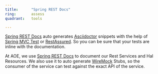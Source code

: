 ```yaml
---
title:      "Spring REST Docs"
ring:       assess
quadrant:   tools

---
```

[Spring REST Docs](https://projects.spring.io/spring-restdocs/) auto generates [Asciidoctor](http://asciidoctor.org/) snippets with the help of [Spring MVC Test](http://docs.spring.io/spring/docs/current/spring-framework-reference/htmlsingle#spring-mvc-test-framework) or [RestAssured](/tools/rest-assured.html).  So you can be sure that your tests are inline with the documentation.

At AOE, we use [Spring REST Docs](https://projects.spring.io/spring-restdocs/) to document our Rest Services and Hal Resources. We also use it to auto generate [WireMock](/tools/wiremock.html) Stubs, so the consumer of the service can test against the exact API of the service.
